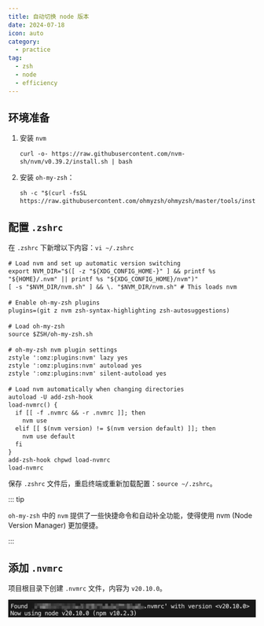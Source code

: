 ```yaml
---
title: 自动切换 node 版本
date: 2024-07-18
icon: auto
category:
  - practice
tag:
  - zsh
  - node
  - efficiency
---
```


## 环境准备

1. 安装 `nvm`
   ```shell
   curl -o- https://raw.githubusercontent.com/nvm-sh/nvm/v0.39.2/install.sh | bash
   ```
2. 安装 `oh-my-zsh`：
   ```shell
   sh -c "$(curl -fsSL https://raw.githubusercontent.com/ohmyzsh/ohmyzsh/master/tools/install.sh)"
   ```

## 配置 `.zshrc`

在 `.zshrc` 下新增以下内容：`vi ~/.zshrc`

```shell
# Load nvm and set up automatic version switching
export NVM_DIR="$([ -z "${XDG_CONFIG_HOME-}" ] && printf %s "${HOME}/.nvm" || printf %s "${XDG_CONFIG_HOME}/nvm")"
[ -s "$NVM_DIR/nvm.sh" ] && \. "$NVM_DIR/nvm.sh" # This loads nvm

# Enable oh-my-zsh plugins
plugins=(git z nvm zsh-syntax-highlighting zsh-autosuggestions)

# Load oh-my-zsh
source $ZSH/oh-my-zsh.sh

# oh-my-zsh nvm plugin settings
zstyle ':omz:plugins:nvm' lazy yes
zstyle ':omz:plugins:nvm' autoload yes
zstyle ':omz:plugins:nvm' silent-autoload yes

# Load nvm automatically when changing directories
autoload -U add-zsh-hook
load-nvmrc() {
  if [[ -f .nvmrc && -r .nvmrc ]]; then
    nvm use
  elif [[ $(nvm version) != $(nvm version default) ]]; then
    nvm use default
  fi
}
add-zsh-hook chpwd load-nvmrc
load-nvmrc
```

保存 `.zshrc` 文件后，重启终端或重新加载配置：`source ~/.zshrc`。

::: tip

`oh-my-zsh` 中的 `nvm` 提供了一些快捷命令和自动补全功能，使得使用 nvm (Node Version Manager) 更加便捷。

:::

## 添加 `.nvmrc`

项目根目录下创建 `.nvmrc` 文件，内容为 `v20.10.0`。

![auto-change-node](https://raw.githubusercontent.com/dribble-njr/typora-njr/master/img/20240718145716.png)
